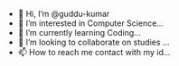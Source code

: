 - 👋 Hi, I’m @guddu-kumar
- 👀 I’m interested in Computer Science...
- 🌱 I’m currently learning Coding...
- 💞️ I’m looking to collaborate on studies ...
- 📫 How to reach me contact with my id...

<!---
guddu-kumar-74/guddu-kumar-74 is a ✨ special ✨ repository because its `README.md` (this file) appears on your GitHub profile.
You can click the Preview link to take a look at your changes.
--->
